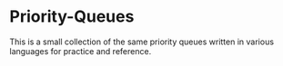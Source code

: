 Priority-Queues
===============

This is a small collection of the same priority queues written in various languages for practice and reference. 
